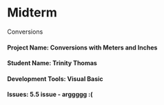 # Midterm
Conversions

#### Project Name: Conversions with Meters and Inches 
#### Student Name: Trinity Thomas
#### Development Tools: Visual Basic 
#### Issues: 5.5 issue - arggggg :(  
